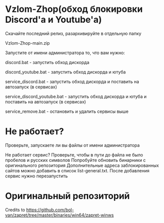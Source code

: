 # Vzlom-Zhop(обход блокировки Discord'а и Youtube'а)
Cкачайте последний релиз, разархивируйте в отдельную папку

Vzlom-Zhop-main.zip

Запустите от имени администратора то, что вам нужно:

discord.bat - запустить обход дискорда

discord_youtube.bat - запустить обход дискорда и ютуба

service_discord.bat - запустить обход дискорда и поставить на автозапуск (в сервисах)

service_discord_youtube.bat - запустить обход дискорда и ютуба и поставить на автозапуск (в сервисах)

service_remove.bat - остановить и удалить сервисы выше

# Не работает?

Проверьте, запускаете ли вы файлы от имени администратора


Не работает сервис? Проверьте, чтобы в пути до файла не было пробелов и русских символов
Попробуйте обновить бинарники с оригинального репозитория
Дополнительные адреса заблокированных сайтов можно добавить в список list-general.txt. После добавления сервис нужно перезапустить

# Оригинальный репозиторий

Credits to https://github.com/bol-van/zapret/tree/master/binaries/win64/zapret-winws
